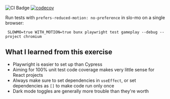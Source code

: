 ![CI Badge](https://github.com/castdin/reactic-tac-toe/actions/workflows/ci.yaml/badge.svg)
[![codecov](https://codecov.io/gh/castdin/reactic-tac-toe/graph/badge.svg?token=H0N7I73Y32)](https://codecov.io/gh/castdin/reactic-tac-toe)

Run tests with `prefers-reduced-motion: no-preference` in slo-mo on a single browser:

```
 SLOWMO=true WITH_MOTION=true bunx playwright test gameplay --debug --project chromium
```

## What I learned from this exercise

- Playwright is easier to set up than Cypress
- Aiming for 100% unit test code coverage makes very little sense for React projects
- Always make sure to set dependencies in `useEffect`, or set dependencies as `[]` to make code run only once
- Dark mode toggles are generally more trouble than they're worth
